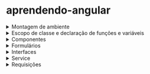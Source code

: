 # aprendendo-angular

<details>
  <summary>Montagem de ambiente</summary>
  
  # Montagem de ambietne
  *A montagem de ambiente foi feita com base no angular 14*
  
   - Comando para baixar a cli do angular `npm install -g @angular/cli`
   - Comando para criar um projeto `ng new nome-projeto`
   - Comando para habilitar o localhost `ng serve`
   - Comando para criar um componente com arquivos de css,ts e testes `ng generate component nomePasta/nomeComponente`

  `ng new my-app --no-standalone --routing --ssr=false`
  
</details>

<details>
  <summary>Escopo de classe e declaração de funções e variáveis</summary>

  # Escopo de classe e declaração de funções e variáveis

  ### Tips

  - Obs 1:*Ao declarar a função com a palavra `function` a palavra this perde o seu
  comportamento padrão, é como o this apontasse para dentro da função e não mais para classe.*

  - Obs 2:*Dentro do escopo global da classe, nao se usa `let`, `const` e `var` para declarar métodos.
Essas palavras são usadas fora da classe e dentro de métodos que estão dentro da classe.*

  - Obs 3:*Qualque método ou atributo que seja da classe e que está sendo acessado dentro de um método
da classe, deve ser usada a palavra `this`.*
  
</details>

<details>
  <summary>Componentes</summary>

  # Componentes
  ## Criando um componente
   - Para criar um componente,basta executar o comando `ng generate component nomePasta/nomeComponente`
   - Serão criados um arquivo de css,html,arquivo de testes e o arquivo para lógica.
     ![Captura de tela de 2024-02-01 11-11-53](https://github.com/AthosGustavo/aprendendo-angular/assets/112649935/89ac442d-2af3-4266-9f02-a6a192dce39c)

  ### Arquivo input.component.component.ts
  ![Captura de tela de 2024-02-01 11-14-31](https://github.com/AthosGustavo/aprendendo-angular/assets/112649935/f4862d50-af40-47fc-a647-fc216b95ae66)

  #### @Component
   - Usado para configurar os atributos do componente

  #### selector
   - seletor angular usado para associar o componente a um elemento específico no template.
   - Ao incorporar este componente em um template, a tag usada seria `<app-input-component></app-input-component>`

  #### standalone
   - booleano que indica se o componente é independete ou se faz parte de um módulo mais amplo

  #### imports
   - lista de módulos que este componente pode importar

  #### templateUrl
   - caminho para o arquivo html do componente

  #### styleUrls
   - lista de caminhos para arquivos ou aquivo css do componente

  ### Passo a passo de como criar um componente
   - 1 - No arquivo input.component.html declare a tag html referente ao input
   - 2 - No arquivo app.component.html, declare o seletor que identifica o componente `<app-input></app-input>`
     
  ### Interpolação de dados
   - Interpolando variáveis em tags html
  ```javascript
  //interpolacao.component.html

  <p>Meu nome é: {{nome}}</p>
  ```
  ```javascript
  //interpolacao.component.ts

  import { Component } from '@angular/core';

  @Component({
    selector: 'app-inerpolacao',
    templateUrl: './inerpolacao.component.html',
    styleUrl: './inerpolacao.component.css'
  })
  export class InerpolacaoComponent {

    nome: string = 'Athos';
  }

  ```
  ```javascript
  //app.component.html
  
  <app-inerpolacao></app-inerpolacao>
  ```
  <details>
    <summary>Compartilhamento de dados</summary>

   # Compartilhamento de dados
   ### Passo a passo
  - 1- Uma propriedade `X` é declarada na classe filha com o decorator `@Input`
  - 2- Essa propriedade `X` é colocada no html do componente filho
  - 3- A propriedade recebe um valor externamente no componente pai
  - 4- No componente pai, declare a tag `selector` filho dentro da tag pai e passe os valores   `[propFilho]="valor"` 
  - 5- `@Input` decorator usado para definir que uma propriedade pode receber dados externos

  *EXEMPLO 2*
  - 1- Declara o dado a ser transmitido na classe pai
  - 2- Declara a variável  que ira receber o valor na classe na classe filho com o decorator @Input
  - 3- na tag do componente filho, faça a vinculação de propriedades `[propFilho]="propPai"`
  - 4- `@Input` decorator usado para definir que uma propriedade pode receber dados externos
  - 
  ```javascript
  // componente-pai.component.ts
  import { Component } from '@angular/core';

   @Component({
     selector: 'app-componente-pai',
    templateUrl: './componente-pai.component.html',
     styleUrls: ['./componente-pai.component.css']
   })
   export class ComponentePaiComponent {
     heranca: string = 'Dados herdados';
   }
   ```
   ```javascript
   // componente-filho.component.ts
   import { Component, Input } from '@angular/core';

  @Component({
     selector: 'app-componente-filho',
     templateUrl: './componente-filho.component.html',
     styleUrls: ['./componente-filho.component.css']
   })
   export class ComponenteFilhoComponent {
     @Input() dadosHerdados: string = '';
   }

   ```
   ```javascript
   <!-- componente-pai.component.html -->
   <app-componente-filho [dadosHerdados]="herança"></app-componente-filho>
   ```
    
    
  </details>
  
  <details>
    <summary>Eventos</summary>

  # Eventos

  #### click
   - A função é chamada na tag html
  *SINTAXE DE DECLARAÇÃO DE EVENTO*
  `<button (evento)="nomeFuncao()"></button>`
  

  ```javascript
  // botao.component.html
  <button (click)="btnFuncao">Clique</button>
  ```
  ```javascript
  // app.component.ts

  import { Component } from '@angular/core';

  @Component({
    selector: 'app-root',
    templateUrl: './app.component.html',
    styleUrls: ['./app.component.css']
  })
  export class AppComponent {
    mostrarElemento: boolean = true;

    btnFuncao():void{
      this.mostrarElemento = false;
    }
  }

  ```   
  ```javascript
  <!-- app.component.html -->
  <h1>Bem-vindo ao meu aplicativo Angular!</h1>

  <p *ngIf="mostrarElemento">Este elemento será exibido se mostrarElemento for verdadeiro.</p>
  ```
  
  </details>

  <details>
    <summary>Renderização</summary>
    
  # Renderização
  ### Renderização com ngFor
   - Renderizando listas
  
  ```javascript
  // app.component.ts

  import { Component } from '@angular/core';

  @Component({
    selector: 'app-root',
    templateUrl: './app.component.html',
    styleUrls: ['./app.component.css']
  })
  export class AppComponent {
    nomes=['athos','gustavo','fabricio'];
  }

  ```
  ```javascript
  <!-- app.component.html -->
  <h1>Meus nomes</h1>

  <ul>
    <li*ngFor="let nome of nomes">
      Nome:{{nome}}
    </li>
  </ul>
  ```
  
  ### Renderização condicional com ngIf
  #### Diretiva ngIf
   - Usada no Angular para exibir ou ocultar elementos HTML com base em uma expressão condicional.
   - ngIf adiciona e remove elementos do DOM com base em uma condicional
  ```javascript
  // app.component.ts

  import { Component } from '@angular/core';

  @Component({
    selector: 'app-root',
    templateUrl: './app.component.html',
    styleUrls: ['./app.component.css']
  })
  export class AppComponent {
    mostrarElemento: boolean = true;
  }

  ```   
  ```javascript
  <!-- app.component.html -->
  <h1>Bem-vindo ao meu aplicativo Angular!</h1>

  <p *ngIf="mostrarElemento">Este elemento será exibido se mostrarElemento for verdadeiro.</p>
  ```
  </details>

</details>

<details>
  <summary>Formulários</summary>
  
  # Formulários

  ## Propriedades de comunicação entre template e componente
   - `template` representa o arquivo .html do componente
   - `componente` representa o arquivo .ts

  ### Property Binding
   - "property binding" é um recurso que permite vincular uma propriedade de um elemento do componente a uma expressão no modelo (template).

  #### Vinculando propriedades no fluxo componente -> template
  *SÍNTAXE*
  ```html
  [propTagHtml] = "propComponente"    // `A propriedade html recebe o valor da propriedade do componente`
  ```
  *Vinculando valor de tag a uma propriedade componente*
  ```html
  <p>{{pessoa.nome}}</p>
  ```
  ### Event binding, template -> componente

  ### Two way data-binding
   - A propriedade "Two-way data binding" (ligação de dados bidirecional) é um recurso que permite a sincronização automática de dados entre o modelo (template) e o componente. Em outras palavras, ela permite que as alterações feitas no modelo sejam refletidas no componente e vice-versa,
   
  #### Diretiva ngModel
   - O ngModule é uma diretiva que permite vincular o valor digitado em um input em uma variável, qualquer alteração de valor feita no input será refletida na variável.
  
  *SINTAXE*
  ```html
  [(ngModule)]="nomeVariavel"
  ```
   - Para usar o ngModel, é necessário fazer a importação do pacote `FormsModule` no arquivo `app.module.ts` e declarar o `FormModule` na propriedade de imports.
  ![Captura de tela de 2024-02-02 12-22-57](https://github.com/AthosGustavo/aprendendo-angular/assets/112649935/1d2f6a7c-f6fb-4f8a-8079-a8900d73b28a)

  *EXEMPLO*
  ```html
  <div>
    <label>Nome</label>
    <input [(ngModel)]="nome" placeholder="Digite o seu nome">
    <button (click)="salvarNome()">Salvar</button>
  </div>
  ```
  ```javascript
  import { Component } from '@angular/core';

  @Component({
    selector: 'app-data-binding',
    templateUrl: './data-binding.component.html',
    styleUrl: './data-binding.component.css'
  })
  export class DataBindingComponent {
    nome: string = '';
    listaNomes:string [] = [];
  
    salvarNome():void {
      console.log(this.nome);
    }
  }

  ```
 ### EventEmmitter
  *Componente filho passando dados para componente pai*

  *LÓGICA*
   - No componente filho é chamada a uma função `emit` por meio da instância da classe `EventEmmitter`, a função `emit` permite transmitir um valor para uma propriedade do componente pai, no caso, o parâmetro de uma função.
   - Além disso, na instância da classe, sinalizamos a variável com o decorator `@OutPut`, pois indica que uma informação será lançada para fora do componente.

  ```javascript
  import { Component, OnInit, EventEmitter, Output } from '@angular/core';

  @Component({
    selector: 'app-input-filho',
    templateUrl: './input-filho.component.html',
    styleUrls: ['./input-filho.component.css']
  })
  export class InputFilhoComponent implements OnInit {
    constructor() { }

    ngOnInit() {
    }
  
    @Output() componenteFilhoEmite = new EventEmitter();

    valor:number = 0;
    somar():void{
      this.valor++;
      this.componenteFilhoEmite.emit(this.valor);
    }
    subtrair():void{
      this.valor--;
      this.componenteFilhoEmite.emit(this.valor);
    }

  }

  ```
  ```javascript
  <div>
    <app-input-filho (componenteFilhoEmite)="componentePaiRecebe($event)"></app-input-filho>
    <p>{{contadorExibido}}</p>
  </div>
  ```

   - No componente pai, declaramos a função `componentePaiRecebe(event)` e assim capturamos o valor emitido pelo componente filho.
  ```javascript
    import { Component, Input, OnInit } from '@angular/core';

    @Component({
      selector: 'app-componente-pai',
      templateUrl: './componente-pai.component.html',
      styleUrls: ['./componente-pai.component.css']
    })
    export class ComponentePaiComponent implements OnInit {

    constructor() { }

    ngOnInit() {
    }
    @Input() contadorExibido:string;
    componentePaiRecebe(event):void{
      this.contadorExibido=event;
    }

  }

  ```

  ### @ViewChild
   - O decorator `@ViewChild` permite acessar o DOM de uma tag HTML
   - *SINTAXE*: `@ViewChild('#idTag') nomeVariavel:ElementRef`
   - Por meio deste decorator é possível obter propriedades do DOM

  *EXEMPLO*
  ```javascript
  @ViewChild('minhaDiv') inputNome: ElementRef;
    console.log(this.inputNome.nativeElement.value);
  ```
<details>
  <summary>Formulário Reativo</summary>

 # Formulário Reativo

 *IMPORTAÇÕES*
  - `import { FormGroup, FormBuilder, Validators } from '@angular/forms';`
  - `ReactiveFormsModule` deve ser importado em `app.module` e em `imports`
 
 ### FormGroup
 - classe que representa um grupo de controles em um formulário reativo.
 
 ### Controllers
 - Representam os inputs
 
 ### FormBuilder
 - classe que fornece métodos para simplificar a criação de instancias de FormGroup.
 - Ao inves de criar manualmente a instancia de um FormGroup, o FormBuilder ajuda a definir a estrutura do formulario de maneira simples.

 *EXEMPLO: CONSTRUINDO UM FORMULÁRIO*
 ```javascript
  formulario!: FormGroup;

    constructor(
      private formBuilder: FormBuilder,
    ){}

    ngOnInit(): void {
     this.formulario = this.formBuilder.group({
     numero: [''],
     nome:['']
   })
 }
 ```
 ```javascript
 numero: [valor inicial do input,[array para adicionar validações]]
 ```
 ## Declarando o formulpario reativo no html
  - A propriedade `[formGroup]` deve ser declarada en tag `form` e deve receber como valor a variável do tipo `FormGroup`.

 ```html
 <form [formGroup]="formulario" (ngSubmit)="enviarFormulario()">
  <input type="number" formControlName="numero" placeholder="Digite o seu número"/>
  <input type="text" formControlName="nome" placeholder="Digite o seu nome"/>
  <button type="submit">Enviar</button>
</form>
 ```
## Adicionando validação aos inputs

*IMPORTAÇÕES*
 - `import { FormGroup, FormBuilder, Validators } from '@angular/forms';`

```javascript
numero: ['',[Validators.required, Validators.minLength(11), Validators.maxLength(11)]],
nome:['',[Validators.required,Validators.minLength(4)]]
```

### Verificando a validade dos inputs e emitindo mensagens de erro

#### Propriedade invalid
 - invalid é um método do objeto controller que retorna `true` se o controler estiver inválido e `false` se ele estiver válido.

#### Propriedade dirty
 - Se o usuário interagir com o controler e digitar qualquer coisa, o controler é considerado `dirty`,caso contrário, se o valor do controler permanecer limpo, o controler é considerado `pristine`

#### Propriedade touched
 - Indica se o controle foi tocado pelo usuário, é semelhante a um evento ´onBlur´ ou ´focusOut´

`<div *ngIf="nome && nome.invalid && (nome.dirty || nome.touched)" class="error-message">`

*EXEMPLO DE UM FORMULÁRIO VALIDADO*
```html
<form [formGroup]="formulario" (ngSubmit)="enviarFormulario()">
  <div>
    <label for="nome">Nome:</label>
    <input type="text" id="nome" formControlName="nome" placeholder="Digite seu nome">
    <div *ngIf="nome && nome.invalid && (nome.dirty || nome.touched)" class="error-message">
      <p *ngIf="nome.errors && nome.errors['required']">O nome é obrigatório.</p>
      <p *ngIf="nome.errors && nome.errors['minlength']">O nome deve ter no mínimo 4 caracteres.</p>
    </div>
  </div>
  <div>
    <label for="numero">Número de Celular:</label>
    <input type="text" id="numero" formControlName="numero" placeholder="Digite o número de celular">
    <div *ngIf="numero && numero.invalid && (numero.dirty || numero.touched)" class="error-message">
      <p *ngIf="numero.errors && numero.errors['required']">O número de celular é obrigatório.</p>
      <p *ngIf="numero.errors && numero.errors['minlength'] || numero.errors && numero.errors['maxlength']">O número de celular deve ter 11 dígitos.</p>
    </div>
  </div>
  <button type="submit">Enviar</button>
</form>

```
```javascript
import { Component } from '@angular/core';
import { FormGroup, FormBuilder, Validators } from '@angular/forms';

@Component({
  selector: 'app-formulario-reativo',
  templateUrl: './formulario-reativo.component.html',
  styleUrl: './formulario-reativo.component.css'
})
export class FormularioReativoComponent {

  formulario!: FormGroup;


  constructor(
    private formBuilder: FormBuilder,
  ){}

  ngOnInit(): void {
    this.formulario = this.formBuilder.group({
      numero: ['',[Validators.required, Validators.minLength(11), Validators.maxLength(11)]],
      nome:['',[Validators.required,Validators.minLength(4)]]
    })
  }

  get nome(){
    return this.formulario!.get('nome')
  }
  get numero(){
    return this.formulario!.get('numero')
  }


  enviarFormulario():void{
    //console.log(this.formulario.get('numero'));

    if (this.formulario.valid){
      console.log('Formulário enviado!')
      console.log(`Nome:${this.formulario.value('nome')}`);
      console.log(`Nome:${this.formulario.value('numero')}`);

    }else{
      console.log('Formulário inválido');
    }
  }
}

```
</details>

</details>
<details>
  <summary>Interfaces</summary>

  # Interface
   - No Angular, as interface são usadas para representar entidades do back-end.Se no back-end existir uma entidade chamada pessoa com os atributos nome, idade e altura, esses atributos serão tipados e representados por meio de uma interface.

  *EXEMPLO*
  ```javascript
  // user.model.ts
  export interface User {
    id: number;
    name: string;
    email: string;
  }
  ```
 
  

  
</details>

<details>
  <summary>Service</summary>

  # Service

*Em Angular, os serviços são frequentemente usados como dependências.
Quando você declara um serviço como um provedor no módulo ou no próprio
componente, o Angular gerencia a criação e a injeção dessas dependências
automaticamente.Ao injetar uma dependência (como um serviço) em um componente,
você está dizendo ao Angular para fornecer uma instância dessa dependência
quando o componente for criado.*

   - É aqui que ficam as requisições para as APIs
   - Comando para criar a pasta service `bg generate service services/<nome>`
</details>


<details>
  <summary>Requisições</summary>

  # Requisições

  ## pacote HttpClient
   - A instância da classe HttpCLient retorna métodos HTTP `varvarHttpClientClient.post<tipoRetorno>`
   - Os métodos http aceitam em seu parâmetro a `url` e o dado a ser enviado.

  *EXEMPLOS*
  ```javascript
  this.varHttpClient.get<TipoDoDado>(url);
  this.varHttpClient.post<TipoDoDado>(url, corpoDoPedido);
  this.varHttpClient.put<TipoDoDado>(url, corpoDoPedido);
  this.varHttpClient.delete<TipoDoDado>(url);
  ```
  ### Observable
   - Observable é um tipo de retorno presente em operações assincronas como requisições HTTP
   - O tipo pode retornar um erro e um valor,a exemplo de uma promisse

  ### subscribe
   - O tipo Observable retorna um método chamada subscribe e esse método é um tipo de notificação que retorna um valor.


</details>
